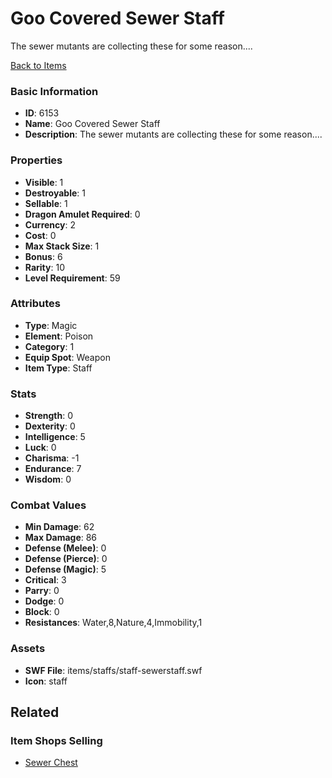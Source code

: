# Goo Covered Sewer Staff

The sewer mutants are collecting these for some reason....

[Back to Items](../items.md)

### Basic Information

- **ID**: 6153
- **Name**: Goo Covered Sewer Staff
- **Description**: The sewer mutants are collecting these for some reason....

### Properties

- **Visible**: 1
- **Destroyable**: 1
- **Sellable**: 1
- **Dragon Amulet Required**: 0
- **Currency**: 2
- **Cost**: 0
- **Max Stack Size**: 1
- **Bonus**: 6
- **Rarity**: 10
- **Level Requirement**: 59

### Attributes

- **Type**: Magic
- **Element**: Poison
- **Category**: 1
- **Equip Spot**: Weapon
- **Item Type**: Staff

### Stats

- **Strength**: 0
- **Dexterity**: 0
- **Intelligence**: 5
- **Luck**: 0
- **Charisma**: -1
- **Endurance**: 7
- **Wisdom**: 0

### Combat Values

- **Min Damage**: 62
- **Max Damage**: 86
- **Defense (Melee)**: 0
- **Defense (Pierce)**: 0
- **Defense (Magic)**: 5
- **Critical**: 3
- **Parry**: 0
- **Dodge**: 0
- **Block**: 0
- **Resistances**: Water,8,Nature,4,Immobility,1

### Assets

- **SWF File**: items/staffs/staff-sewerstaff.swf
- **Icon**: staff

## Related

### Item Shops Selling

- [Sewer Chest](../item-shops/236-sewer-chest.md)

